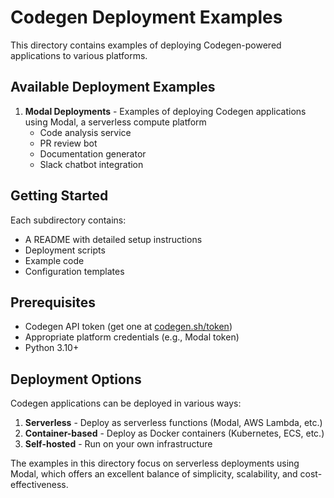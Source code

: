 # Codegen Deployment Examples

This directory contains examples of deploying Codegen-powered applications to various platforms.

## Available Deployment Examples

1. **Modal Deployments** - Examples of deploying Codegen applications using Modal, a serverless compute platform
   - Code analysis service
   - PR review bot
   - Documentation generator
   - Slack chatbot integration

## Getting Started

Each subdirectory contains:
- A README with detailed setup instructions
- Deployment scripts
- Example code
- Configuration templates

## Prerequisites

- Codegen API token (get one at [codegen.sh/token](https://www.codegen.sh/token))
- Appropriate platform credentials (e.g., Modal token)
- Python 3.10+

## Deployment Options

Codegen applications can be deployed in various ways:

1. **Serverless** - Deploy as serverless functions (Modal, AWS Lambda, etc.)
2. **Container-based** - Deploy as Docker containers (Kubernetes, ECS, etc.)
3. **Self-hosted** - Run on your own infrastructure

The examples in this directory focus on serverless deployments using Modal, which offers an excellent balance of simplicity, scalability, and cost-effectiveness.

